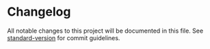 # Changelog

All notable changes to this project will be documented in this file. See [standard-version](https://github.com/conventional-changelog/standard-version) for commit guidelines.


```